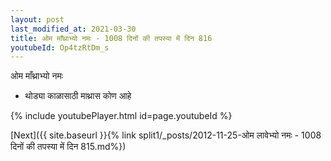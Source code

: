 ```yaml
---
layout: post
last_modified_at: 2021-03-30
title: ओम माँथ्राभ्यो नमः - 1008 दिनों की तपस्या में दिन 816
youtubeId: Op4tzRtDm_s
---
```

 
 
 ओम माँथ्राभ्यो नमः  
 
 -  थोड्या काळासाठी माथ्रास कोण आहे 
 
  
 
  
 
 
 
 
 
 


{% include youtubePlayer.html id=page.youtubeId %}
 
[Next]({{ site.baseurl }}{% link  split1/_posts/2012-11-25-ओम लावेभ्यो नमः - 1008 दिनों की तपस्या में दिन 815.md%})
 
